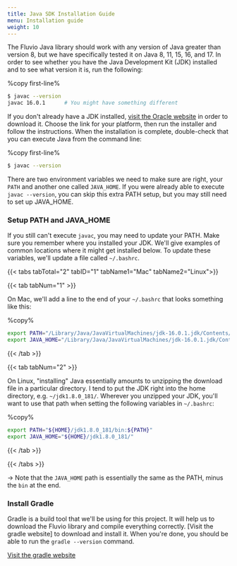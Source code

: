 ```yaml
---
title: Java SDK Installation Guide
menu: Installation guide
weight: 10
---
```


The Fluvio Java library should work with any version of Java greater than
version 8, but we have specifically tested it on Java 8, 11, 15, 16, and 17.
In order to see whether you have the Java Development Kit (JDK) installed
and to see what version it is, run the following:

%copy first-line%

```bash
$ javac --version
javac 16.0.1      # You might have something different
```

If you don't already have a JDK installed, [visit the Oracle website] in order
to download it. Choose the link for your platform, then run the installer and
follow the instructions. When the installation is complete, double-check that
you can execute Java from the command line:

[visit the Oracle website]: https://www.oracle.com/java/technologies/javase-jdk16-downloads.html

%copy first-line%

```bash
$ javac --version
```

There are two environment variables we need to make sure are right, your
`PATH` and another one called `JAVA_HOME`. If you were already able to execute
`javac --version`, you can skip this extra PATH setup, but you may still need
to set up JAVA_HOME.

### Setup PATH and JAVA_HOME

If you still can't execute `javac`, you may need to update your PATH.
Make sure you remember where you installed your JDK. We'll give examples of
common locations where it might get installed below. To update these variables,
we'll update a file called `~/.bashrc`.

{{< tabs tabTotal="2" tabID="1" tabName1="Mac" tabName2="Linux">}}

{{< tab tabNum="1" >}}

On Mac, we'll add a line to the end of your `~/.bashrc` that looks something like this:

%copy%

```bash
export PATH="/Library/Java/JavaVirtualMachines/jdk-16.0.1.jdk/Contents/Home/bin:${PATH}"
export JAVA_HOME="/Library/Java/JavaVirtualMachines/jdk-16.0.1.jdk/Contents/Home"
```

{{< /tab >}}

{{< tab tabNum="2" >}}

On Linux, "installing" Java essentially amounts to unzipping the download file in
a particular directory. I tend to put the JDK right into the home directory, e.g.
`~/jdk1.8.0_181/`. Wherever you unzipped your JDK, you'll want to use that path
when setting the following variables in `~/.bashrc`:

%copy%

```bash
export PATH="${HOME}/jdk1.8.0_181/bin:${PATH}"
export JAVA_HOME="${HOME}/jdk1.8.0_181/"
```

{{< /tab >}}

{{< /tabs >}}

-> Note that the `JAVA_HOME` path is essentially the same as the PATH, minus the `bin` at the end.

### Install Gradle

Gradle is a build tool that we'll be using for this project. It will help us to
download the Fluvio library and compile everything correctly. [Visit the gradle website]
to download and install it. When you're done, you should be able to run the
`gradle --version` command.

[Visit the gradle website](https://gradle.org/)